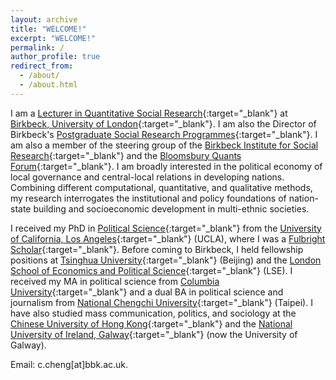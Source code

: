 ```yaml
---
layout: archive
title: "WELCOME!"
excerpt: "WELCOME!"
permalink: /
author_profile: true
redirect_from: 
  - /about/
  - /about.html
---
```


I am a [Lecturer in Quantitative Social Research](https://www.bbk.ac.uk/our-staff/profile/9336193/dennis-chao-yo-cheng){:target="_blank"} at [Birkbeck, University of London](https://www.bbk.ac.uk/){:target="_blank"}. I am also the Director of Birkbeck's [Postgraduate Social Research Programmes](https://www.bbk.ac.uk/schools/social-sciences-history-philosophy/postgraduate-social-research-programmes){:target="_blank"}. I am also a member of the steering group of the [Birkbeck Institute for Social Research](https://www.bbk.ac.uk/research/centres/birkbeck-institute-for-social-research){:target="_blank"} and the [Bloomsbury Quants Forum](https://www.ahlstromvij.com/quants){:target="_blank"}. I am broadly interested in the political economy of local governance and central-local relations in developing nations. Combining different computational, quantitative, and qualitative methods, my research interrogates the institutional and policy foundations of nation-state building and socioeconomic development in multi-ethnic societies.

I received my PhD in [Political Science](https://polisci.ucla.edu/){:target="_blank"} from the [University of California, Los Angeles](https://www.ucla.edu){:target="_blank"} (UCLA), where I was a [Fulbright Scholar](https://www.fulbright.org.tw/){:target="_blank"}. Before coming to Birkbeck, I held fellowship positions at [Tsinghua University](https://www.tsinghua.edu.cn/){:target="_blank"} (Beijing) and the [London School of Economics and Political Science](https://www.lse.ac.uk/){:target="_blank"} (LSE). I received my MA in political science from [Columbia University](https://www.columbia.edu/){:target="_blank"} and a dual BA in political science and journalism from [National Chengchi University](https://www.nccu.edu.tw/){:target="_blank"} (Taipei). I have also studied mass communication, politics, and sociology at the [Chinese University of Hong Kong](https://www.cuhk.edu.hk/english/index.html){:target="_blank"} and the [National University of Ireland, Galway](https://www.universityofgalway.ie/){:target="_blank"} (now the University of Galway).

Email: c.cheng[at]bbk.ac.uk.